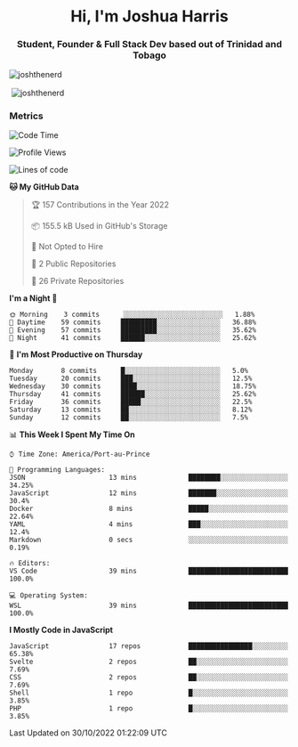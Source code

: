 <h1 align="center">Hi, I'm Joshua Harris</h1>
<h3 align="center">Student, Founder & Full Stack Dev based out of Trinidad and Tobago</h3>

<p align="left"> <img src="https://komarev.com/ghpvc/?username=JoshTheDeveloperr" alt="joshthenerd" /> </p>

<p>&nbsp;<img align="center" src="https://github-readme-stats.vercel.app/api?username=JoshTheDeveloperr&show_icons=true&count_private=true" alt="joshthenerd" /></p>

### Metrics

<!--START_SECTION:waka-->
![Code Time](http://img.shields.io/badge/Code%20Time-2%20hrs%2014%20mins-blue)

![Profile Views](http://img.shields.io/badge/Profile%20Views-94-blue)

![Lines of code](https://img.shields.io/badge/From%20Hello%20World%20I%27ve%20Written--1%20Million%20lines%20of%20code-blue)

**🐱 My GitHub Data** 

> 🏆 157 Contributions in the Year 2022
 > 
> 📦 155.5 kB Used in GitHub's Storage 
 > 
> 🚫 Not Opted to Hire
 > 
> 📜 2 Public Repositories 
 > 
> 🔑 26 Private Repositories  
 > 
**I'm a Night 🦉** 

```text
🌞 Morning    3 commits      ░░░░░░░░░░░░░░░░░░░░░░░░░   1.88% 
🌆 Daytime    59 commits     █████████░░░░░░░░░░░░░░░░   36.88% 
🌃 Evening    57 commits     █████████░░░░░░░░░░░░░░░░   35.62% 
🌙 Night      41 commits     ██████░░░░░░░░░░░░░░░░░░░   25.62%

```
📅 **I'm Most Productive on Thursday** 

```text
Monday       8 commits      █░░░░░░░░░░░░░░░░░░░░░░░░   5.0% 
Tuesday      20 commits     ███░░░░░░░░░░░░░░░░░░░░░░   12.5% 
Wednesday    30 commits     ████░░░░░░░░░░░░░░░░░░░░░   18.75% 
Thursday     41 commits     ██████░░░░░░░░░░░░░░░░░░░   25.62% 
Friday       36 commits     █████░░░░░░░░░░░░░░░░░░░░   22.5% 
Saturday     13 commits     ██░░░░░░░░░░░░░░░░░░░░░░░   8.12% 
Sunday       12 commits     ██░░░░░░░░░░░░░░░░░░░░░░░   7.5%

```


📊 **This Week I Spent My Time On** 

```text
⌚︎ Time Zone: America/Port-au-Prince

💬 Programming Languages: 
JSON                     13 mins             ████████░░░░░░░░░░░░░░░░░   34.25% 
JavaScript               12 mins             ███████░░░░░░░░░░░░░░░░░░   30.4% 
Docker                   8 mins              █████░░░░░░░░░░░░░░░░░░░░   22.64% 
YAML                     4 mins              ███░░░░░░░░░░░░░░░░░░░░░░   12.4% 
Markdown                 0 secs              ░░░░░░░░░░░░░░░░░░░░░░░░░   0.19%

🔥 Editors: 
VS Code                  39 mins             █████████████████████████   100.0%

💻 Operating System: 
WSL                      39 mins             █████████████████████████   100.0%

```

**I Mostly Code in JavaScript** 

```text
JavaScript               17 repos            ████████████████░░░░░░░░░   65.38% 
Svelte                   2 repos             ██░░░░░░░░░░░░░░░░░░░░░░░   7.69% 
CSS                      2 repos             ██░░░░░░░░░░░░░░░░░░░░░░░   7.69% 
Shell                    1 repo              █░░░░░░░░░░░░░░░░░░░░░░░░   3.85% 
PHP                      1 repo              █░░░░░░░░░░░░░░░░░░░░░░░░   3.85%

```



 Last Updated on 30/10/2022 01:22:09 UTC
<!--END_SECTION:waka-->
